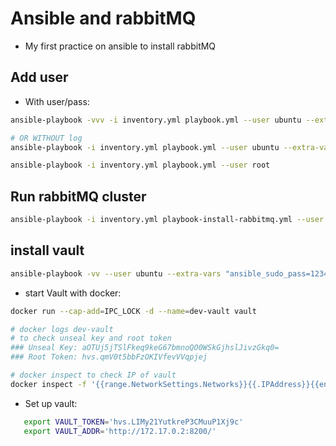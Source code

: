 # Ansible and rabbitMQ

- My first practice on ansible to install rabbitMQ


## Add user
- With user/pass:

```sh
ansible-playbook -vvv -i inventory.yml playbook.yml --user ubuntu --extra-vars "ansible_sudo_pass=12345678"

# OR WITHOUT log
ansible-playbook -i inventory.yml playbook.yml --user ubuntu --extra-vars "ansible_sudo_pass=12345678"

ansible-playbook -i inventory.yml playbook.yml --user root
```


## Run rabbitMQ cluster
```sh
ansible-playbook -i inventory.yml playbook-install-rabbitmq.yml --user root
```


## install vault

```sh
ansible-playbook -vv --user ubuntu --extra-vars "ansible_sudo_pass=12345678" -i inventy-vault.yml playbook-install-vault.yml 
```


- start Vault with docker:

```sh
docker run --cap-add=IPC_LOCK -d --name=dev-vault vault

# docker logs dev-vault 
# to check unseal key and root token
### Unseal Key: aOTUj5jTSlFkeq9keG67bmnoQO0WSkGjhslJivzGkq0=
### Root Token: hvs.qmV0t5bbFzOKIVfevVVqpjej

# docker inspect to check IP of vault
docker inspect -f '{{range.NetworkSettings.Networks}}{{.IPAddress}}{{end}}' dev-vault
```

- Set up vault: 

```sh
   export VAULT_TOKEN='hvs.LIMy21YutkreP3CMuuP1Xj9c'
   export VAULT_ADDR='http://172.17.0.2:8200/'
``` 